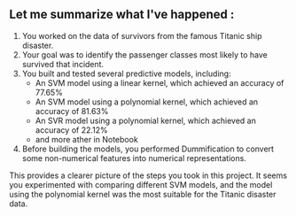 ## Let me summarize what I've happened  :

1. You worked on the data of survivors from the famous Titanic ship disaster.
2. Your goal was to identify the passenger classes most likely to have survived that incident.
3. You built and tested several predictive models, including:
   - An SVM model using a linear kernel, which achieved an accuracy of 77.65%
   - An SVM model using a polynomial  kernel, which achieved an accuracy of 81.63%
   - An SVR model using a polynomial   kernel, which achieved an accuracy of 22.12%
   - and more ather in Notebook 
4. Before building the models, you performed Dummification to convert some non-numerical features into numerical representations.

This provides a clearer picture of the steps you took in this project. It seems you experimented with comparing different SVM models, and the model using the polynomial kernel was the most suitable for the Titanic disaster data.


